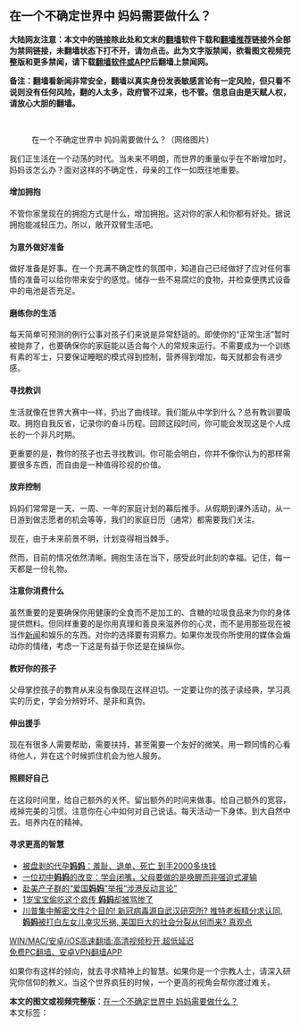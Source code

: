  <h2>在一个不确定世界中 妈妈需要做什么？</h2> <p class="notice"><b>大陆网友注意：本文中的链接除此处和文末的<a href="https://github.com/bannedbook/fanqiang" >翻墙</a>软件下载和<a href="https://github.com/killgcd/justmysocks/blob/master/README.md">翻墙推荐</a>链接外全部为禁网链接，未翻墙状态下打不开，请勿点击。此为文字版禁闻，欲看图文视频完整版和更多禁闻，请下载<a href="https://github.com/bannedbook/fanqiang">翻墙软件或APP</a>后翻墙上禁闻网。</p><p>备注：翻墙看新闻非常安全，翻墙以真实身份发表敏感言论有一定风险，但只看不说则没有任何风险，翻的人太多，政府管不过来，也不管。信息自由是天赋人权，请放心大胆的翻墙。</b></p>  <div class="entry"> <br /> <figure><figcaption class="wp-caption-text">在一个不确定世界中 妈妈需要做什么？（网络图片）</figcaption></figure> <p>我们正生活在一个动荡的时代。当未来不明朗，而世界的重量似乎在不断增加时，妈妈该怎么办？面对这样的不确定性，母亲的工作一如既往地重要。</p> <h4><strong>增加拥抱</strong></h4> <p>不管你家里现在的拥抱方式是什么，增加拥抱。这对你的家人和你都有好处。据说拥抱能减轻压力。所以，敞开双臂生活吧。</p> <h4><strong>为意外做好准备</strong></h4> <p>做好准备是好事。在一个充满不确定性的氛围中，知道自己已经做好了应对任何事情的准备可以给你带来安宁的感觉。储存一些不易腐烂的食物，并检查便携式设备中的电池是否充足。</p> <h4><strong>磨练你的生活</strong></h4> <p>每天简单可预测的例行公事对孩子们来说是异常舒适的。即使你的“正常生活”暂时被抛弃了，也要确保你的家庭能以适合每个人的常规来运行。不需要成为一个训练有素的军士，只要保证睡眠的模式得到控制，营养得到增加，每天就都会有进步感。</p>  <h4><strong>寻找教训</strong></h4> <p>生活就像在世界大赛中一样，扔出了曲线球。我们能从中学到什么？总有教训要吸取。拥抱自我反省，记录你的奋斗历程。回顾这段时间，你可能会发现这是个人成长的一个非凡时期。</p> <p>更重要的是，教你的孩子也去寻找教训。你可能会明白，你并不像你认为的那样需要很多东西，而自由是一种值得珍视的价值。</p> <h4><strong>放弃控制</strong></h4> <p>妈妈们常常是一天、一周、一年的家庭计划的幕后推手。从假期到课外活动，从一日游到做志愿者的机会等等，我们的家庭日历（通常）都需要我们关注。</p> <p>现在，由于未来前景不明，计划变得相当棘手。</p>  <p>然而，目前的情况依然清晰。拥抱生活在当下，感受此时此刻的幸福。记住，每一天都是一份礼物。</p> <h4><strong>注意你消费什么</strong></h4> <p>虽然重要的是要确保你用健康的全食而不是加工的、含糖的垃圾食品来为你的身体提供燃料。但同样重要的是你用真理和善良来滋养你的心灵，而不是用那些现在被当作<span class='wp_keywordlink_affiliate'><a href="https://www.bannedbook.org/" title="新闻">新闻</a></span>和娱乐的东西。对你的选择要有洞察力。如果你发现你所使用的媒体会煽动你的情绪，考虑一下这是有益于你还是在操纵你。</p> <h4><strong>教好你的孩子</strong></h4> <p>父母掌控孩子的教育从来没有像现在这样迫切。一定要让你的孩子读经典，学习真实的历史，学会分辨好坏、是非和真伪。</p> <h4><strong>伸出援手</strong></h4> <p>现在有很多人需要帮助，需要扶持，甚至需要一个友好的微笑。用一颗同情的心看待他人，并在这个时候抓住机会为他人服务。</p>  <h4><strong>照顾好自己</strong></h4> <p>在这段时间里，给自己额外的关怀。留出额外的时间来做事。给自己额外的宽容，戒掉完美的习惯。注意你在心中如何对自己说话。每天活动一下身体。到大自然中去。培养内在的精神。</p> <h4><strong>寻求更高的智慧</strong></h4> <ul class='op-related-articles' title='相关阅读'> <li><a href='https://www.bannedbook.org/bnews/worldnews/20210123/1473360.html' target='_blank'>被盘剥的代孕<b>妈妈</b>：羞耻、退单、死亡 到手2000多块钱</a></li> <li><a href='https://www.bannedbook.org/bnews/lifebaike/20210121/1471884.html' target='_blank'>一位初中<b>妈妈</b>的改变：学会闭嘴，父母要做的是唤醒而非强迫式灌输</a></li> <li><a href='https://www.bannedbook.org/bnews/comments/20210120/1471509.html' target='_blank'>赴美产子群的“爱国<b>妈妈</b>”举报“涉港反动言论”</a></li> <li><a href='https://www.bannedbook.org/bnews/funmedia/20210119/1470409.html' target='_blank'>1岁宝宝偷吃这个疯传 <b>妈妈</b>却被骂惨了</a></li> <li><a href='https://www.bannedbook.org/bnews/comments/20210116/1468950.html' target='_blank'>川普集中解密文件2个目的! 新冠病毒源自武汉研究所? 推特老板精分求认同, <b>妈妈</b>被打白左女儿幸灾乐祸, 美国巨大的社会分裂从何而来? 真观点</a></li> </ul> <p class="texttj"> <a href="https://github.com/bannedbook/fanqiang/wiki/V2ray%E6%9C%BA%E5%9C%BA" target="_blank">WIN/MAC/安卓/iOS高速翻墙:高清视频秒开,超低延迟</a><br/> <a href="https://github.com/bannedbook/fanqiang/wiki/%E7%A6%81%E9%97%BB%E7%BD%91%E5%AE%89%E5%8D%93%E7%BF%BB%E5%A2%99%E6%96%B0%E9%97%BBAPP" target="_blank">免费PC翻墙、安卓VPN翻墙APP</a></p><p>如果你有这样的倾向，就去寻求精神上的智慧。如果你是一个宗教人士，请深入研究你信仰的教义。当这个世界疯狂的时候，一个更高的视角会帮你渡过难关。</p><a name='sharetosocial'></a>       <div><b>本文的图文或视频完整版</b>：<a href='https://www.bannedbook.org/bnews/comments/20210124/1473646.html'>在一个不确定世界中 妈妈需要做什么？</a></div>  </div><!--END ENTRY--> <div class="postfooter"> <div>本文标签：</div>  </div><!--END POSTFOOTER--> 